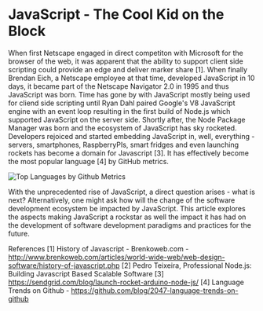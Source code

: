 # JavaScript - The Cool Kid on the Block

When first Netscape engaged in direct competiton with Microsoft for the browser of the web, it was apparent that the ability to support client side scripting could provide an edge and deliver marker share [1]. When finally Brendan Eich, a Netscape employee at that time, developed JavaScript in 10 days, it became part of the Netscape Navigator 2.0 in 1995 and thus JavaScript was born. Time has gone by with JavaScript mostly being used for cliend side scripting until Ryan Dahl paired Google's V8 JavaScript engine with an event loop resulting in the first build of Node.js which supported JavaScript on the server side. Shortly after, the Node Package Manager was born and the ecosystem of JavaScript has sky rocketed. Developers rejoiced and started embedding JavaScript in, well, everything - servers, smartphones, RaspberryPIs, smart fridges and even launching rockets has become a domain for Javascript [3]. It has effectively become the most popular language [4] by GitHub metrics.

![Top Languages by Github Metrics](https://cloud.githubusercontent.com/assets/2623954/9098640/f15e22b4-3b7f-11e5-9496-12b6d811f0ea.jpg)

With the unprecedented rise of JavaScript, a direct question arises - what is next? Alternatively, one might ask how will the change of the software development ecosystem be impacted by JavaScript. This article explores the aspects making JavaScript a rockstar as well the impact it has had on the development of software development paradigms and practices for the future.


References
[1] History of Javascript - Brenkoweb.com - http://www.brenkoweb.com/articles/world-wide-web/web-design-software/history-of-javascript.php
[2] Pedro Teixeira, Professional Node.js: Building Javascript Based Scalable Software
[3] https://sendgrid.com/blog/launch-rocket-arduino-node-js/
[4] Language Trends on Github - https://github.com/blog/2047-language-trends-on-github